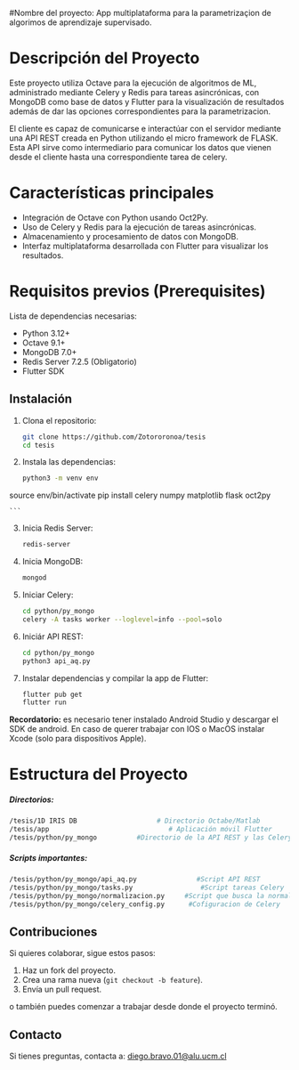 #Nombre del proyecto:
App multiplataforma para la parametrizaçion de algorimos de aprendizaje supervisado.
# Descripción del Proyecto
Este proyecto utiliza Octave para la ejecución de algoritmos de ML, administrado mediante Celery y Redis para tareas asincrónicas, con MongoDB como base de datos y Flutter para la visualización de resultados además de dar las opciones correspondientes para la parametrizacion.

El cliente es capaz de comunicarse e interactúar con el servidor mediante una API REST creada en Python utilizando el micro framework de FLASK. Esta API sirve como intermediario para comunicar los datos que vienen desde el cliente hasta una correspondiente tarea de celery.

# Características principales
- Integración de Octave con Python usando Oct2Py.
- Uso de Celery y Redis para la ejecución de tareas asincrónicas.
- Almacenamiento y procesamiento de datos con MongoDB.
- Interfaz multiplataforma desarrollada con Flutter para visualizar los resultados.

# Requisitos previos (Prerequisites)
Lista de dependencias necesarias:
- Python 3.12+
- Octave 9.1+
- MongoDB 7.0+
- Redis Server 7.2.5 (Obligatorio)
- Flutter SDK

## Instalación

1. Clona el repositorio:
    ```bash
    git clone https://github.com/Zotororonoa/tesis
    cd tesis
    ```

2. Instala las dependencias:
    ```bash
    python3 -m venv env
source env/bin/activate
pip install celery numpy matplotlib flask oct2py 

    ```

3. Inicia Redis Server:
    ```bash
    redis-server
    ```

4. Inicia MongoDB:
    ```bash
    mongod
    ```

5.  Iniciar Celery:
    ```bash
    cd python/py_mongo
	celery -A tasks worker --loglevel=info --pool=solo   
    ```

6. Iniciár API REST:

    ```bash
    cd python/py_mongo
	python3 api_aq.py     
    ```

7. Instalar dependencias y compilar la app de Flutter:
    ```bash
    flutter pub get
    flutter run
    ```
**Recordatorio:** es necesario tener instalado Android Studio y descargar el SDK de android. En caso de querer trabajar con IOS o MacOS instalar Xcode (solo para dispositivos Apple).

# Estructura del Proyecto
##### Directorios:

```bash
/tesis/1D IRIS DB                    # Directorio Octabe/Matlab
/tesis/app                              # Aplicación móvil Flutter
/tesis/python/py_mongo          #Directorio de la API REST y las Celery taks

```

##### Scripts importantes:
```bash
/tesis/python/py_mongo/api_aq.py               #Script API REST
/tesis/python/py_mongo/tasks.py                 #Script tareas Celery
/tesis/python/py_mongo/normalizacion.py     #Script que busca la normalización de los datos 
/tesis/python/py_mongo/celery_config.py      #Cofiguracion de Celery
```


## Contribuciones
Si quieres colaborar, sigue estos pasos:

1. Haz un fork del proyecto.
2. Crea una rama nueva (`git checkout -b feature`).
3. Envía un pull request.

o también puedes comenzar a trabajar desde donde el proyecto terminó.

## Contacto
Si tienes preguntas, contacta a: diego.bravo.01@alu.ucm.cl

